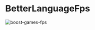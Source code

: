 # BetterLanguageFps
![boost-games-fps](https://user-images.githubusercontent.com/80821992/120779135-bd198d00-c561-11eb-96e1-eef2e5f60a11.jpg)

